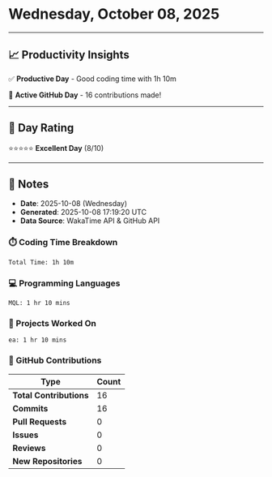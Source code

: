 # Wednesday, October 08, 2025

---

## 📈 Productivity Insights

✅ **Productive Day** - Good coding time with 1h 10m

🚀 **Active GitHub Day** - 16 contributions made!

---

## 🎯 Day Rating

⭐⭐⭐⭐⭐ **Excellent Day** (8/10)

---

## 📝 Notes

- **Date**: 2025-10-08 (Wednesday)
- **Generated**: 2025-10-08 17:19:20 UTC
- **Data Source**: WakaTime API & GitHub API


### ⏱️ Coding Time Breakdown

```
Total Time: 1h 10m
```

### 💻 Programming Languages

```
MQL: 1 hr 10 mins
```

### 📂 Projects Worked On

```
ea: 1 hr 10 mins

```


### 🐙 GitHub Contributions

| Type | Count |
|------|-------|
| **Total Contributions** | 16 |
| **Commits** | 16 |
| **Pull Requests** | 0 |
| **Issues** | 0 |
| **Reviews** | 0 |
| **New Repositories** | 0 |

